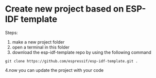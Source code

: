 # Create new project based on ESP-IDF template

Steps:  
1. make a new project folder  
2. open a terminal in this folder  
3. download the esp-idf-template repo by using the following command  

```
git clone https://github.com/espressif/esp-idf-template.git .
```
4.now you can update the project with your code